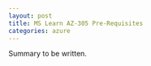 ```yaml
---
layout: post
title: MS Learn AZ-305 Pre-Requisites
categories: azure
---
```


Summary to be written.